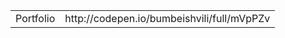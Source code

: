 
<table>
   <tr>
     <td>Portfolio</td>
     <td>http://codepen.io/bumbeishvili/full/mVpPZv</td>
   </tr>
</table>
